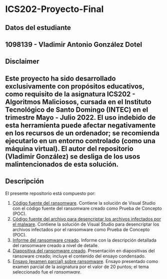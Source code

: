 # ICS202-Proyecto-Final
## Datos del estudiante
1098139 - Vladimir Antonio González Dotel
-----
## Disclaimer
Este proyecto ha sido desarrollado exclusivamente con propósitos educativos, como requisito de la asignatura ICS202 - Algoritmos Maliciosos, cursada en el Instituto Tecnológico de Santo Domingo (INTEC) en el trimestre Mayo - Julio 2022. El uso indebido de esta herramienta puede afectar negativamente en los recursos de un ordenador; se recomienda ejecutarlo en un entorno controlado (como una máquina virtual). El autor del repositorio (Vladimir González) se desliga de los usos malintencionados de esta solución.
-----
## Descripción
El presente repositorio está compuesto por:
1. [Código fuente del ransomware](https://github.com/mrvladimir15/ICS202-Proyecto-Final/tree/main/Ransomware). Contiene la solución de Visual Studio con el código fuente del ransomware creado como Prueba de Concepto (POC).
2. [Código fuente del archivo para desencriptar los archivos infectados por el malware](https://github.com/mrvladimir15/ICS202-Proyecto-Final/tree/main/Decrypter). Contiene la solución de Visual Studio para desencriptar los archivos infectados por el ransomware como Prueba de Concepto (POC).
3. [Informe del ransomware creado](https://github.com/mrvladimir15/ICS202-Proyecto-Final/blob/main/ICS202-01%20-%20Informe%20proyecto%20final%20ransomware%20-%201098139%20-%20Vladimir%20González.pdf). Informe con la descripción detallada del ransomware creado a nivel de detalle.
4. [Diapositiva del ransomware creado](https://github.com/mrvladimir15/ICS202-Proyecto-Final/blob/main/ICS202-01%20-%20Presentación%20Proyecto%20Final%20-%201098139%20-%20Vladimir%20González.pdf). Presentación en diapositivas del ransoware creado; incluye el contenido del ensayo condensado.
5. [Ensayo (examen parcial) sobre ransomware](https://github.com/mrvladimir15/ICS202-Proyecto-Final/blob/main/ICS202-01%20-%20Ensayo%20Ransomware%20-%201098139%20-%20Vladimir%20González.pdf). Ensayo presentado como examen parcial de la asignatura por el valor de 20 puntos; el tema seleccionado fue el *ransomware*.
